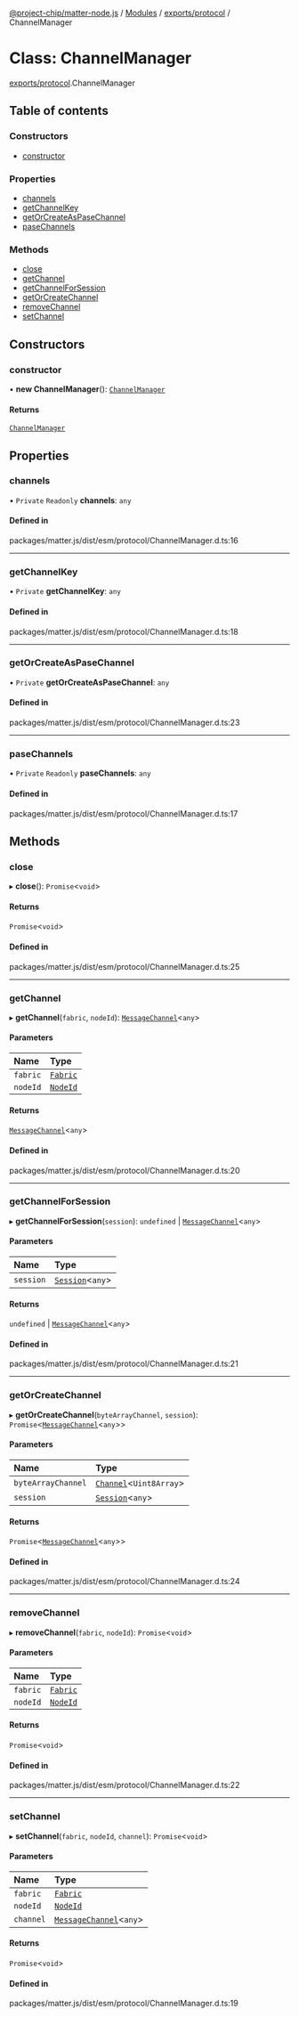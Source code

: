 [@project-chip/matter-node.js](../README.md) / [Modules](../modules.md) / [exports/protocol](../modules/exports_protocol.md) / ChannelManager

# Class: ChannelManager

[exports/protocol](../modules/exports_protocol.md).ChannelManager

## Table of contents

### Constructors

- [constructor](exports_protocol.ChannelManager.md#constructor)

### Properties

- [channels](exports_protocol.ChannelManager.md#channels)
- [getChannelKey](exports_protocol.ChannelManager.md#getchannelkey)
- [getOrCreateAsPaseChannel](exports_protocol.ChannelManager.md#getorcreateaspasechannel)
- [paseChannels](exports_protocol.ChannelManager.md#pasechannels)

### Methods

- [close](exports_protocol.ChannelManager.md#close)
- [getChannel](exports_protocol.ChannelManager.md#getchannel)
- [getChannelForSession](exports_protocol.ChannelManager.md#getchannelforsession)
- [getOrCreateChannel](exports_protocol.ChannelManager.md#getorcreatechannel)
- [removeChannel](exports_protocol.ChannelManager.md#removechannel)
- [setChannel](exports_protocol.ChannelManager.md#setchannel)

## Constructors

### constructor

• **new ChannelManager**(): [`ChannelManager`](exports_protocol.ChannelManager.md)

#### Returns

[`ChannelManager`](exports_protocol.ChannelManager.md)

## Properties

### channels

• `Private` `Readonly` **channels**: `any`

#### Defined in

packages/matter.js/dist/esm/protocol/ChannelManager.d.ts:16

___

### getChannelKey

• `Private` **getChannelKey**: `any`

#### Defined in

packages/matter.js/dist/esm/protocol/ChannelManager.d.ts:18

___

### getOrCreateAsPaseChannel

• `Private` **getOrCreateAsPaseChannel**: `any`

#### Defined in

packages/matter.js/dist/esm/protocol/ChannelManager.d.ts:23

___

### paseChannels

• `Private` `Readonly` **paseChannels**: `any`

#### Defined in

packages/matter.js/dist/esm/protocol/ChannelManager.d.ts:17

## Methods

### close

▸ **close**(): `Promise`\<`void`\>

#### Returns

`Promise`\<`void`\>

#### Defined in

packages/matter.js/dist/esm/protocol/ChannelManager.d.ts:25

___

### getChannel

▸ **getChannel**(`fabric`, `nodeId`): [`MessageChannel`](exports_protocol.MessageChannel.md)\<`any`\>

#### Parameters

| Name | Type |
| :------ | :------ |
| `fabric` | [`Fabric`](exports_fabric.Fabric.md) |
| `nodeId` | [`NodeId`](../modules/exports_datatype.md#nodeid) |

#### Returns

[`MessageChannel`](exports_protocol.MessageChannel.md)\<`any`\>

#### Defined in

packages/matter.js/dist/esm/protocol/ChannelManager.d.ts:20

___

### getChannelForSession

▸ **getChannelForSession**(`session`): `undefined` \| [`MessageChannel`](exports_protocol.MessageChannel.md)\<`any`\>

#### Parameters

| Name | Type |
| :------ | :------ |
| `session` | [`Session`](../interfaces/exports_session.Session.md)\<`any`\> |

#### Returns

`undefined` \| [`MessageChannel`](exports_protocol.MessageChannel.md)\<`any`\>

#### Defined in

packages/matter.js/dist/esm/protocol/ChannelManager.d.ts:21

___

### getOrCreateChannel

▸ **getOrCreateChannel**(`byteArrayChannel`, `session`): `Promise`\<[`MessageChannel`](exports_protocol.MessageChannel.md)\<`any`\>\>

#### Parameters

| Name | Type |
| :------ | :------ |
| `byteArrayChannel` | [`Channel`](../interfaces/exports_common.Channel.md)\<`Uint8Array`\> |
| `session` | [`Session`](../interfaces/exports_session.Session.md)\<`any`\> |

#### Returns

`Promise`\<[`MessageChannel`](exports_protocol.MessageChannel.md)\<`any`\>\>

#### Defined in

packages/matter.js/dist/esm/protocol/ChannelManager.d.ts:24

___

### removeChannel

▸ **removeChannel**(`fabric`, `nodeId`): `Promise`\<`void`\>

#### Parameters

| Name | Type |
| :------ | :------ |
| `fabric` | [`Fabric`](exports_fabric.Fabric.md) |
| `nodeId` | [`NodeId`](../modules/exports_datatype.md#nodeid) |

#### Returns

`Promise`\<`void`\>

#### Defined in

packages/matter.js/dist/esm/protocol/ChannelManager.d.ts:22

___

### setChannel

▸ **setChannel**(`fabric`, `nodeId`, `channel`): `Promise`\<`void`\>

#### Parameters

| Name | Type |
| :------ | :------ |
| `fabric` | [`Fabric`](exports_fabric.Fabric.md) |
| `nodeId` | [`NodeId`](../modules/exports_datatype.md#nodeid) |
| `channel` | [`MessageChannel`](exports_protocol.MessageChannel.md)\<`any`\> |

#### Returns

`Promise`\<`void`\>

#### Defined in

packages/matter.js/dist/esm/protocol/ChannelManager.d.ts:19

